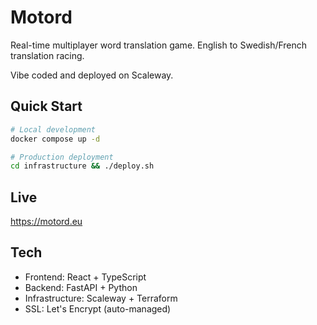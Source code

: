 # Motord

Real-time multiplayer word translation game. English to Swedish/French translation racing.

Vibe coded and deployed on Scaleway.

## Quick Start

```bash
# Local development
docker compose up -d

# Production deployment  
cd infrastructure && ./deploy.sh
```

## Live

https://motord.eu

## Tech

- Frontend: React + TypeScript
- Backend: FastAPI + Python  
- Infrastructure: Scaleway + Terraform
- SSL: Let's Encrypt (auto-managed) 